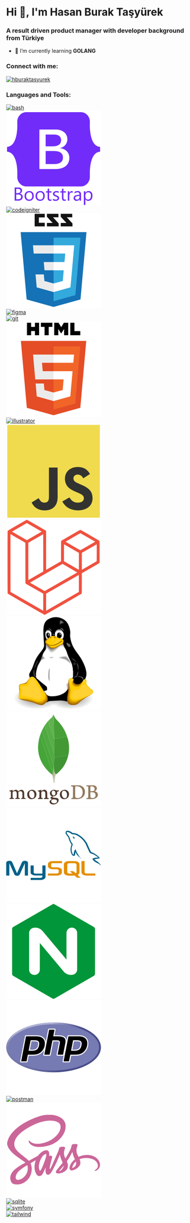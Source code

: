 # Hi 👋, I'm Hasan Burak Taşyürek
### A result driven product manager with developer background from Türkiye

- 🌱 I’m currently learning **GOLANG**

### Connect with me:
[![hburaktasyurek](https://raw.githubusercontent.com/rahuldkjain/github-profile-readme-generator/master/src/images/icons/Social/linked-in-alt.svg)](https://linkedin.com/in/hburaktasyurek)

### Languages and Tools:
[![bash](https://www.vectorlogo.zone/logos/gnu_bash/gnu_bash-icon.svg)](https://www.gnu.org/software/bash/)  
[![bootstrap](https://raw.githubusercontent.com/devicons/devicon/master/icons/bootstrap/bootstrap-plain-wordmark.svg)](https://getbootstrap.com)  
[![codeigniter](https://cdn.worldvectorlogo.com/logos/codeigniter.svg)](https://codeigniter.com)  
[![css3](https://raw.githubusercontent.com/devicons/devicon/master/icons/css3/css3-original-wordmark.svg)](https://www.w3schools.com/css/)  
[![figma](https://www.vectorlogo.zone/logos/figma/figma-icon.svg)](https://www.figma.com/)  
[![git](https://www.vectorlogo.zone/logos/git-scm/git-scm-icon.svg)](https://git-scm.com/)  
[![html5](https://raw.githubusercontent.com/devicons/devicon/master/icons/html5/html5-original-wordmark.svg)](https://www.w3.org/html/)  
[![illustrator](https://www.vectorlogo.zone/logos/adobe_illustrator/adobe_illustrator-icon.svg)](https://www.adobe.com/in/products/illustrator.html)  
[![javascript](https://raw.githubusercontent.com/devicons/devicon/master/icons/javascript/javascript-original.svg)](https://developer.mozilla.org/en-US/docs/Web/JavaScript)  
[![laravel](https://raw.githubusercontent.com/devicons/devicon/master/icons/laravel/laravel-original.svg)](https://laravel.com/)  
[![linux](https://raw.githubusercontent.com/devicons/devicon/master/icons/linux/linux-original.svg)](https://www.linux.org/)  
[![mongodb](https://raw.githubusercontent.com/devicons/devicon/master/icons/mongodb/mongodb-original-wordmark.svg)](https://www.mongodb.com/)  
[![mysql](https://raw.githubusercontent.com/devicons/devicon/master/icons/mysql/mysql-original-wordmark.svg)](https://www.mysql.com/)  
[![nginx](https://raw.githubusercontent.com/devicons/devicon/master/icons/nginx/nginx-original.svg)](https://www.nginx.com)  
[![php](https://raw.githubusercontent.com/devicons/devicon/master/icons/php/php-original.svg)](https://www.php.net)  
[![postman](https://www.vectorlogo.zone/logos/getpostman/getpostman-icon.svg)](https://postman.com)  
[![sass](https://raw.githubusercontent.com/devicons/devicon/master/icons/sass/sass-original.svg)](https://sass-lang.com)  
[![sqlite](https://www.vectorlogo.zone/logos/sqlite/sqlite-icon.svg)](https://www.sqlite.org/)  
[![symfony](https://symfony.com/logos/symfony_black_03.svg)](https://symfony.com)  
[![tailwind](https://www.vectorlogo.zone/logos/tailwindcss/tailwindcss-icon.svg)](https://tailwindcss.com/)
